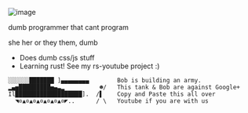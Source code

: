 ![image](https://user-images.githubusercontent.com/24716467/112081680-f0ac6400-8b7b-11eb-9683-4b59d07f7414.png)

dumb programmer that cant program

she her or they them, dumb

- Does dumb css/js stuff
- Learning rust! See my rs-youtube project :)

```
░░░░░░███████ ]▄▄▄▄▄▄▄▄        Bob is building an army.
▂▄▅█████████▅▄▃▂          ☻/   This tank & Bob are against Google+
Il███████████████████].  /▌    Copy and Paste this all over 
  ◥⊙▲⊙▲⊙▲⊙▲⊙▲⊙▲⊙◤..      / \   Youtube if you are with us
  ```
